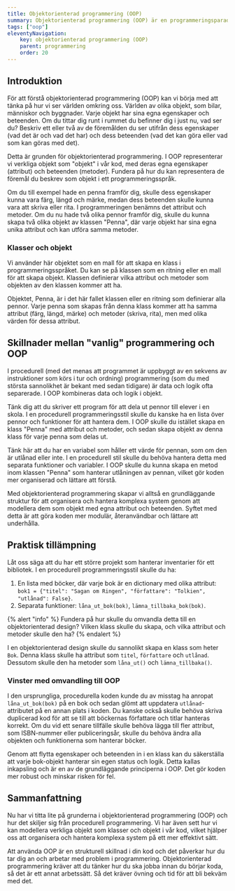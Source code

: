 ```yaml
---
title: Objektorienterad programmering (OOP)
summary: Objektorienterad programmering (OOP) är en programmeringsparadigm som använder "objekt" för att representera data och funktionalitet. OOP hjälper till att organisera kod på ett sätt som gör den mer hanterbar, återanvändbar och lättare att förstå.
tags: ["oop"]
eleventyNavigation:
    key: objektorienterad programmering (OOP)
    parent: programmering
    order: 20
---
```


## Introduktion

För att förstå objektorienterad programmering (OOP) kan vi börja med att tänka på hur vi ser världen omkring oss. Världen av olika objekt, som bilar, människor och byggnader. Varje objekt har sina egna egenskaper och beteenden. Om du tittar dig runt i rummet du befinner dig i just nu, vad ser du? Beskriv ett eller två av de föremålden du ser utifrån dess egenskaper (vad det är och vad det har) och dess beteenden (vad det kan göra eller vad som kan göras med det).

Detta är grunden för objektorienterad programmering. I OOP representerar vi verkliga objekt som "objekt" i vår kod, med deras egna egenskaper (attribut) och beteenden (metoder). Fundera på hur du kan representera de föremål du beskrev som objekt i ett programmeringsspråk.

Om du till exempel hade en penna framför dig, skulle dess egenskaper kunna vara färg, längd och märke, medan dess beteenden skulle kunna vara att skriva eller rita. I programmeringen benämns det attribut och metoder. Om du nu hade två olika pennor framför dig, skulle du kunna skapa två olika objekt av klassen "Penna", där varje objekt har sina egna unika attribut och kan utföra samma metoder.

### Klasser och objekt

Vi använder här objektet som en mall för att skapa en klass i programmeringsspråket. Du kan se på klassen som en ritning eller en mall för att skapa objekt. Klassen definierar vilka attribut och metoder som objekten av den klassen kommer att ha.

Objektet, Penna, är i det här fallet klassen eller en ritning som definierar alla pennor. Varje penna som skapas från denna klass kommer att ha samma attribut (färg, längd, märke) och metoder (skriva, rita), men med olika värden för dessa attribut.

## Skillnader mellan "vanlig" programmering och OOP

I procedurell (med det menas att programmet är uppbyggt av en sekvens av instruktioner som körs i tur och ordning) programmering (som du med största sannolikhet är bekant med sedan tidigare) är data och logik ofta separerade. I OOP kombineras data och logik i objekt.

Tänk dig att du skriver ett program för att dela ut pennor till elever i en skola. I en procedurell programmeringsstil skulle du kanske ha en lista över pennor och funktioner för att hantera dem. I OOP skulle du istället skapa en klass "Penna" med attribut och metoder, och sedan skapa objekt av denna klass för varje penna som delas ut.

Tänk här att du har en variabel som håller ett värde för pennan, som om den är utlånad eller inte. I en procedurell stil skulle du behöva hantera detta med separata funktioner och variabler. I OOP skulle du kunna skapa en metod inom klassen "Penna" som hanterar utlåningen av pennan, vilket gör koden mer organiserad och lättare att förstå.

Med objektorienterad programmering skapar vi alltså en grundläggande struktur för att organisera och hantera komplexa system genom att modellera dem som objekt med egna attribut och beteenden. Syftet med detta är att göra koden mer modulär, återanvändbar och lättare att underhålla.

## Praktisk tillämpning

Låt oss säga att du har ett större projekt som hanterar inventarier för ett bibliotek. I en procedurell programmeringsstil skulle du ha:

1. En lista med böcker, där varje bok är en dictionary med olika attribut: 
`bok1 = {"titel": "Sagan om Ringen", "författare": "Tolkien", "utlånad": False}`.
2. Separata funktioner: `låna_ut_bok(bok)`, `lämna_tillbaka_bok(bok)`.

{% alert "info" %}
Fundera på hur skulle du omvandla detta till en objektorienterad design? Vilken klass skulle du skapa, och vilka attribut och metoder skulle den ha?
{% endalert %}

I en objektorienterad design skulle du sannolikt skapa en klass som heter `Bok`. Denna klass skulle ha attribut som `titel`, `författare` och `utlånad`. Dessutom skulle den ha metoder som `låna_ut()` och `lämna_tillbaka()`.

### Vinster med omvandling till OOP

I den ursprungliga, procedurella koden kunde du av misstag ha anropat `låna_ut_bok(bok)` på en bok och sedan glömt att uppdatera `utlånad`-attributet på en annan plats i koden. Du kanske också skulle behöva skriva duplicerad kod för att se till att böckernas författare och titlar hanteras korrekt. Om du vid ett senare tillfälle skulle behöva lägga till fler attribut, som ISBN-nummer eller publiceringsår, skulle du behöva ändra alla objekten och funktionerna som hanterar böcker.

Genom att flytta egenskaper och beteenden in i en klass kan du säkerställa att varje bok-objekt hanterar sin egen status och logik. Detta kallas inkapsling och är en av de grundläggande principerna i OOP. Det gör koden mer robust och minskar risken för fel.

## Sammanfattning

Nu har vi titta lite på grunderna i objektorienterad programmering (OOP) och hur det skiljer sig från procedurell programmering. Vi har även sett hur vi kan modellera verkliga objekt som klasser och objekt i vår kod, vilket hjälper oss att organisera och hantera komplexa system på ett mer effektivt sätt.

Att använda OOP är en strukturell skillnad i din kod och det påverkar hur du tar dig an och arbetar med problem i programmering. Objektorienterad programmering kräver att du tänker hur du ska jobba innan du börjar koda, så det är ett annat arbetssätt. Så det kräver övning och tid för att bli bekväm med det.